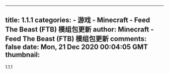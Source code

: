 
---
title: 1.1.1
categories: 
    - 游戏
    - Minecraft - Feed The Beast (FTB) 模组包更新
author: Minecraft - Feed The Beast (FTB) 模组包更新
comments: false
date: Mon, 21 Dec 2020 00:04:05 GMT
thumbnail: 
---

<div>   
1.1.1  
</div>
            